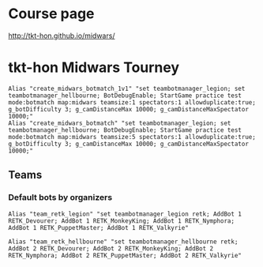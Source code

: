 # Course page
http://tkt-hon.github.io/midwars/

# tkt-hon Midwars Tourney

    Alias "create_midwars_botmatch_1v1" "set teambotmanager_legion; set teambotmanager_hellbourne; BotDebugEnable; StartGame practice test mode:botmatch map:midwars teamsize:1 spectators:1 allowduplicate:true; g_botDifficulty 3; g_camDistanceMax 10000; g_camDistanceMaxSpectator 10000;"
    Alias "create_midwars_botmatch" "set teambotmanager_legion; set teambotmanager_hellbourne; BotDebugEnable; StartGame practice test mode:botmatch map:midwars teamsize:5 spectators:1 allowduplicate:true; g_botDifficulty 3; g_camDistanceMax 10000; g_camDistanceMaxSpectator 10000;"

## Teams

### Default bots by organizers

    Alias "team_retk_legion" "set teambotmanager_legion retk; AddBot 1 RETK_Devourer; AddBot 1 RETK_MonkeyKing; AddBot 1 RETK_Nymphora; AddBot 1 RETK_PuppetMaster; AddBot 1 RETK_Valkyrie"

    Alias "team_retk_hellbourne" "set teambotmanager_hellbourne retk; AddBot 2 RETK_Devourer; AddBot 2 RETK_MonkeyKing; AddBot 2 RETK_Nymphora; AddBot 2 RETK_PuppetMaster; AddBot 2 RETK_Valkyrie"
